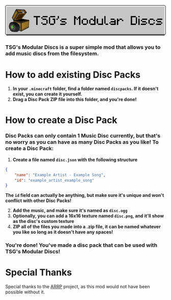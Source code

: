 ![](banner.png)
---
### TSG's Modular Discs is a super simple mod that allows you to add music discs from the filesystem.

# How to add existing Disc Packs
1. **In your `.minecraft` folder, find a folder named `discpacks`. If it doesn't exist, you can create it yourself.**
2. **Drag a Disc Pack ZIP file into this folder, and you're done!**

# How to create a Disc Pack
### Disc Packs can only contain 1 Music Disc currently, but that's no worry as you can have as many Disc Packs as you like! To create a Disc Pack:
1. **Create a file named `disc.json` with the following structure**
```json
{
    "name": "Example Artist - Example Song",
    "id": "example_artist_example_song"
}
```
**The `id` field can actually be anything, but make sure it's unique and won't conflict with other Disc Packs!**

2. **Add the music, and make sure it's named as `disc.ogg`**
3. **Optionally, you can add a 16x16 texture named `disc.png`, and it'll show as the disc's custom texture**
4. **ZIP all of the files you made into a .zip file, it can be named whatever you like so long as it doesn't have any spaces!**

### You're done! You've made a disc pack that can be used with TSG's Modular Discs!

# Special Thanks
Special thanks to the [ARRP](https://github.com/Devan-Kerman/ARRP) project, as this mod would not have been possible without it.
